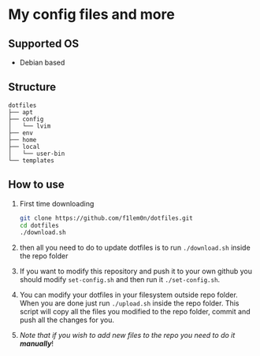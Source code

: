 # My config files and more

## Supported OS

- Debian based

## Structure

```
dotfiles
├── apt
├── config
│   └── lvim  
├── env
├── home
├── local
│   └── user-bin
└── templates
```

## How to use

1. First time downloading
   
   ```bash
   git clone https://github.com/f1lem0n/dotfiles.git
   cd dotfiles
   ./download.sh
   ```
2. then all you need to do to update dotfiles is to run `./download.sh` inside the repo folder
3. If you want to modify this repository and push it to your own github you should modify `set-config.sh` and then run it `./set-config.sh`.
4. You can modify your dotfiles in your filesystem outside repo folder. When you are done just run `./upload.sh` inside the repo folder. This script will copy all the files you modified to the repo folder, commit and push all the changes for you.
5. *Note that if you wish to add new files to the repo you need to do it **manually***!

